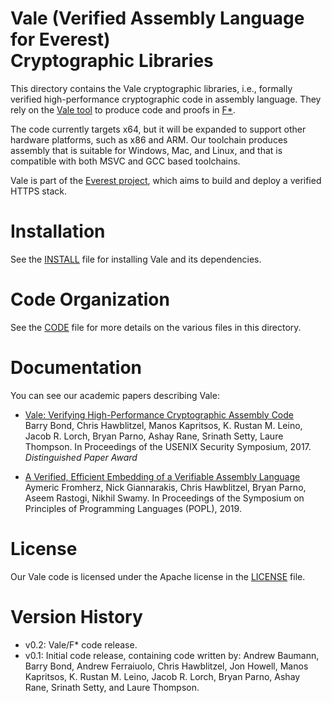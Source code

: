 Vale (Verified Assembly Language for Everest) <br>Cryptographic Libraries
=====================================================================

This directory contains the Vale cryptographic libraries, i.e., formally verified high-performance
cryptographic code in assembly language.  They rely
on the [Vale tool](https://github.com/project-everest/vale) to produce
code and proofs in [F\*](https://github.com/FStarLang/FStar).

The code currently targets x64, but it will be expanded to support
other hardware platforms, such as x86 and ARM.  Our toolchain
produces assembly that is suitable for Windows, Mac, and Linux,
and that is compatible with both MSVC and GCC based toolchains.

Vale is part of the [Everest project](https://project-everest.github.io), 
which aims to build and deploy a verified HTTPS stack.

# Installation

See the [INSTALL](./INSTALL.md) file for installing Vale and its dependencies.

# Code Organization

See the [CODE](./CODE.md) file for more details on the various files in this directory.

# Documentation

You can see our academic papers describing Vale:

* [Vale: Verifying High-Performance Cryptographic Assembly Code](https://project-everest.github.io/assets/vale2017.pdf)  
Barry Bond, Chris Hawblitzel, Manos Kapritsos, K. Rustan M. Leino, Jacob R. Lorch, Bryan Parno, Ashay Rane, Srinath Setty, Laure Thompson.
In Proceedings of the USENIX Security Symposium, 2017.
*Distinguished Paper Award*

* [A Verified, Efficient Embedding of a Verifiable Assembly Language](https://www.microsoft.com/en-us/research/publication/a-verified-efficient-embedding-of-a-verifiable-assembly-language/)  
Aymeric Fromherz, Nick Giannarakis, Chris Hawblitzel, Bryan Parno, Aseem Rastogi, Nikhil Swamy. In Proceedings of the Symposium on Principles of Programming Languages (POPL), 2019.

# License

Our Vale code is licensed under the Apache license in the [LICENSE](./LICENSE) file.

# Version History
- v0.2: Vale/F* code release.
- v0.1: Initial code release, containing code written by:
Andrew Baumann, Barry Bond, Andrew Ferraiuolo, Chris Hawblitzel,
Jon Howell, Manos Kapritsos, K. Rustan M. Leino, Jacob R. Lorch,
Bryan Parno, Ashay Rane, Srinath Setty, and Laure Thompson.
